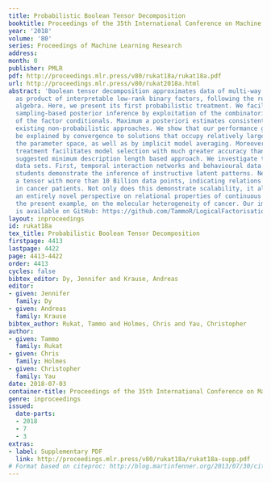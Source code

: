 ```yaml
---
title: Probabilistic Boolean Tensor Decomposition
booktitle: Proceedings of the 35th International Conference on Machine Learning
year: '2018'
volume: '80'
series: Proceedings of Machine Learning Research
address: 
month: 0
publisher: PMLR
pdf: http://proceedings.mlr.press/v80/rukat18a/rukat18a.pdf
url: http://proceedings.mlr.press/v80/rukat2018a.html
abstract: 'Boolean tensor decomposition approximates data of multi-way binary relationships
  as product of interpretable low-rank binary factors, following the rules Boolean
  algebra. Here, we present its first probabilistic treatment. We facilitate scalable
  sampling-based posterior inference by exploitation of the combinatorial structure
  of the factor conditionals. Maximum a posteriori estimates consistently outperform
  existing non-probabilistic approaches. We show that our performance gains can partially
  be explained by convergence to solutions that occupy relatively large regions of
  the parameter space, as well as by implicit model averaging. Moreover, the Bayesian
  treatment facilitates model selection with much greater accuracy than the previously
  suggested minimum description length based approach. We investigate three real-world
  data sets. First, temporal interaction networks and behavioural data of university
  students demonstrate the inference of instructive latent patterns. Next, we decompose
  a tensor with more than 10 Billion data points, indicating relations of gene expression
  in cancer patients. Not only does this demonstrate scalability, it also provides
  an entirely novel perspective on relational properties of continuous data and, in
  the present example, on the molecular heterogeneity of cancer. Our implementation
  is available on GitHub: https://github.com/TammoR/LogicalFactorisationMachines'
layout: inproceedings
id: rukat18a
tex_title: Probabilistic Boolean Tensor Decomposition
firstpage: 4413
lastpage: 4422
page: 4413-4422
order: 4413
cycles: false
bibtex_editor: Dy, Jennifer and Krause, Andreas
editor:
- given: Jennifer
  family: Dy
- given: Andreas
  family: Krause
bibtex_author: Rukat, Tammo and Holmes, Chris and Yau, Christopher
author:
- given: Tammo
  family: Rukat
- given: Chris
  family: Holmes
- given: Christopher
  family: Yau
date: 2018-07-03
container-title: Proceedings of the 35th International Conference on Machine Learning
genre: inproceedings
issued:
  date-parts:
  - 2018
  - 7
  - 3
extras:
- label: Supplementary PDF
  link: http://proceedings.mlr.press/v80/rukat18a/rukat18a-supp.pdf
# Format based on citeproc: http://blog.martinfenner.org/2013/07/30/citeproc-yaml-for-bibliographies/
---
```

